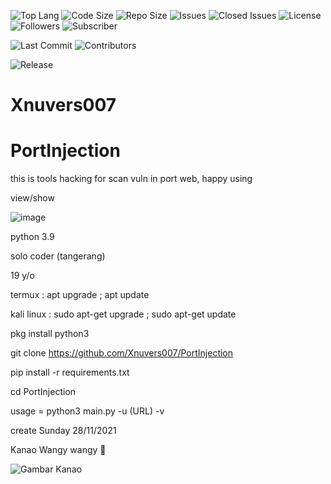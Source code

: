 ![Top Lang](https://img.shields.io/github/languages/top/xnuvers007/PortInjection)
![Code Size](https://img.shields.io/github/languages/code-size/Xnuvers007/PortInjection)
![Repo Size](https://img.shields.io/github/repo-size/xnuvers007/portinjection)
![Issues](https://img.shields.io/github/issues/xnuvers007/PortInjection)
![Closed Issues](https://img.shields.io/github/issues-closed/Xnuvers007/PortInjection)
![License](https://img.shields.io/github/license/xnuvers007/PortInjection)
![Followers](https://img.shields.io/github/followers/xnuvers007?style=social)
![Subscriber](https://img.shields.io/youtube/channel/subscribers/UCqmsJTrSUiP14M9rrhS3jYg?style=social)

![Last Commit](https://img.shields.io/github/last-commit/xnuvers007/PortInjection)
![Contributors](https://img.shields.io/github/contributors/xnuvers007/PortInjection)

![Release](https://img.shields.io/github/release-date/xnuvers007/PortInjection)

# Xnuvers007

# PortInjection
this is tools hacking for scan vuln in port web, happy using

view/show

![image](https://user-images.githubusercontent.com/62522733/143725405-ef7d0901-6d39-4915-90a0-2bec01eb4a0c.png)

python 3.9

solo coder (tangerang)

19 y/o

termux : apt upgrade ; apt update

kali linux : sudo apt-get upgrade ; sudo apt-get update

pkg install python3

git clone https://github.com/Xnuvers007/PortInjection

pip install -r requirements.txt

cd PortInjection

usage = python3 main.py -u (URL) -v
  
  create Sunday 28/11/2021

Kanao Wangy wangy 🗿
  
![Gambar Kanao](https://i.pinimg.com/736x/76/fb/5d/76fb5d02a2c15b725fd3a45d98ac1690.jpg)
